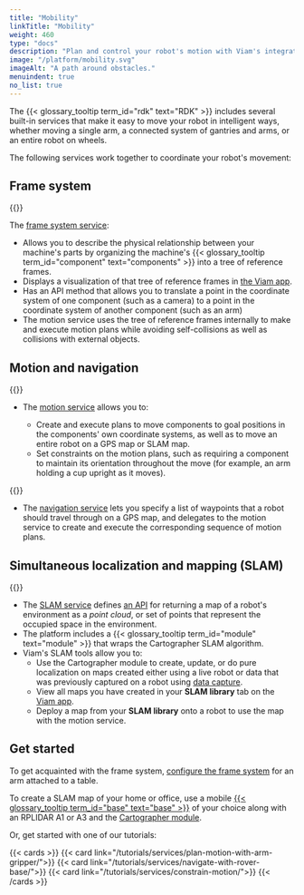 ```yaml
---
title: "Mobility"
linkTitle: "Mobility"
weight: 460
type: "docs"
description: "Plan and control your robot's motion with Viam's integrated tools."
image: "/platform/mobility.svg"
imageAlt: "A path around obstacles."
menuindent: true
no_list: true
---
```


The {{< glossary_tooltip term_id="rdk" text="RDK" >}} includes several built-in services that make it easy to move your robot in intelligent ways, whether moving a single arm, a connected system of gantries and arms, or an entire robot on wheels.

The following services work together to coordinate your robot's movement:

## Frame system

{{<imgproc src="/mobility/frame-system/demo_bound_box.png" class="fill alignright" style="max-width: 400px" resize="x1000" declaredimensions=true alt="Bounding boxes displayed in the Viam app frame system tab" >}}

The [frame system service](/mobility/frame-system/):

- Allows you to describe the physical relationship between your machine's parts by organizing the machine's {{< glossary_tooltip term_id="component" text="components" >}} into a tree of reference frames.
- Displays a visualization of that tree of reference frames in <a href="https://app.viam.com">the Viam app</a>.
- Has an API method that allows you to translate a point in the coordinate system of one component (such as a camera) to a point in the coordinate system of another component (such as an arm)
- The motion service uses the tree of reference frames internally to make and execute motion plans while avoiding self-collisions as well as collisions with external objects.

## Motion and navigation

{{<gif webm_src="/tutorials/videos/motion_constraints.webm" mp4_src="/tutorials/videos/motion_constraints.mp4" alt="An arm moving a cup from one side of a tissue box to the other, across a table. The cup stays upright." class="alignright" max-width="250px">}}

- The [motion service](/mobility/motion/) allows you to:

  - Create and execute plans to move components to goal positions in the components' own coordinate systems, as well as to move an entire robot on a GPS map or SLAM map.
  - Set constraints on the motion plans, such as requiring a component to maintain its orientation throughout the move (for example, an arm holding a cup upright as it moves).

{{<imgproc src="/use-cases/navigation-card.png" class="fill alignleft" style="max-width: 200px" resize="x900" declaredimensions=true alt="A map of part of a city displayed in the Viam app with user-defined waypoints and the location of a robot shown on the map.">}}

- The [navigation service](/mobility/navigation/) lets you specify a list of waypoints that a robot should travel through on a GPS map, and delegates to the motion service to create and execute the corresponding sequence of motion plans.

## Simultaneous localization and mapping (SLAM)

{{<gif webm_src="/mobility/slam-map-office.webm" mp4_src="/tutorials/mobility/slam-map-office.mp4" alt="A 2D SLAM map being created in the Viam app. As a red dot representing a rover with a Lidar camera moves around, a map of an office building floor grows." class="alignright" max-width="320px">}}

- The [SLAM service](/mobility/slam/) defines [an API](/mobility/slam/#api) for returning a map of a robot's environment as a _point cloud_, or set of points that represent the occupied space in the environment.
- The platform includes a {{< glossary_tooltip term_id="module" text="module" >}} that wraps the Cartographer SLAM algorithm.
- Viam's SLAM tools allow you to:
  - Use the Cartographer module to create, update, or do pure localization on maps created either using a live robot or data that was previously captured on a robot using [data capture](/data/capture/).
  - View all maps you have created in your **SLAM library** tab on the [Viam app](https://app.viam.com).
  - Deploy a map from your **SLAM library** onto a robot to use the map with the motion service.

## Get started

To get acquainted with the frame system, [configure the frame system](/mobility/frame-system/frame-config/) for an arm attached to a table.

To create a SLAM map of your home or office, use a mobile [{{< glossary_tooltip term_id="base" text="base" >}}](/components/base/) of your choice along with an RPLIDAR A1 or A3 and the [Cartographer module](/mobility/slam/cartographer/).

Or, get started with one of our tutorials:

{{< cards >}}
{{< card link="/tutorials/services/plan-motion-with-arm-gripper/">}}
{{< card link="/tutorials/services/navigate-with-rover-base/">}}
{{< card link="/tutorials/services/constrain-motion/">}}
{{< /cards >}}
